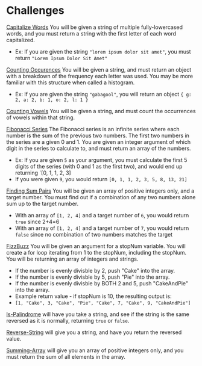 # Challenges

[Capitalize Words](./Capitalize-Words/index.js) You will be given a string of multiple fully-lowercased words, and you must return a string with the first letter of each word capitalized.

-   Ex: If you are given the string `"lorem ipsum dolor sit amet"`, you must return `"Lorem Ipsum Dolor Sit Amet"`

[Counting Occurences](./Counting-Occurences/index.js) You will be given a string, and must return an object with a breakdown of the frequency each letter was used. You may be more familiar with this structure when called a histogram.

-   Ex: If you are given the string `"gabagool"`, you will return an object `{ g: 2, a: 2, b: 1, o: 2, l: 1 }`

[Counting Vowels](./Counting-Vowels/index.js) You will be given a string, and must count the occurrences of vowels within that string.

[Fibonacci Series](./Fibonacci/index.js) The Fibonacci series is an infinite series where each number is the sum of the previous two numbers. The first two numbers in the series are a given 0 and 1. You are given an integer argument of which digit in the series to calculate to, and must return an array of the numbers.

-   Ex: If you are given `5` as your argument, you must calculate the first 5 digits of the series (with 0 and 1 as the first two), and would end up returning `[0, 1, 1, 2, 3]
-   If you were given `9`, you would return `[0, 1, 1, 2, 3, 5, 8, 13, 21]`

[Finding Sum Pairs](./Finding-Sum-Pair/index.js) You will be given an array of positive integers only, and a target number. You must find out if a combination of any two numbers alone sum up to the target number.

-   With an array of `[1, 2, 4]` and a target number of `6`, you would return `true` since 2+4=6
-   With an array of `[1, 2, 4]` and a target number of `7`, you would return `false` since no combination of two numbers matches the target

[FizzBuzz](./FizzBuzz/index.js) You will be given an argument for a stopNum variable. You will create a for loop iterating from 1 to the stopNum, including the stopNum. You will be returning an array of integers and strings.

-   If the number is evenly divisble by 2, push "Cake" into the array.
-   If the number is evenly divisble by 5, push "Pie" into the array.
-   If the number is evenly divisble by BOTH 2 and 5, push "CakeAndPie" into the array.
-   Example return value - if stopNum is 10, the resulting output is:
-   `[1, "Cake", 3, "Cake", "Pie", "Cake", 7, "Cake", 9, "CakeAndPie"]`

[Is-Palindrome](./Is-Palindrome/index.js) will have you take a string, and see if the string is the same reversed as it is normally, returning `true` or `false`.

[Reverse-String](./Reverse-String/index.js) will give you a string, and have you return the reversed value.

[Summing-Array](./Summing-Array/index.js) will give you an array of positive integers only, and you must return the sum of all elements in the array.
